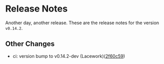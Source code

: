 # Release Notes
Another day, another release. These are the release notes for the version `v0.14.2`.

## Other Changes
* ci: version bump to v0.14.2-dev (Lacework)([2f60c59](https://github.com/lacework/terraform-aws-config/commit/2f60c591bed6e56748990e62dd05c636ea86cb0c))
